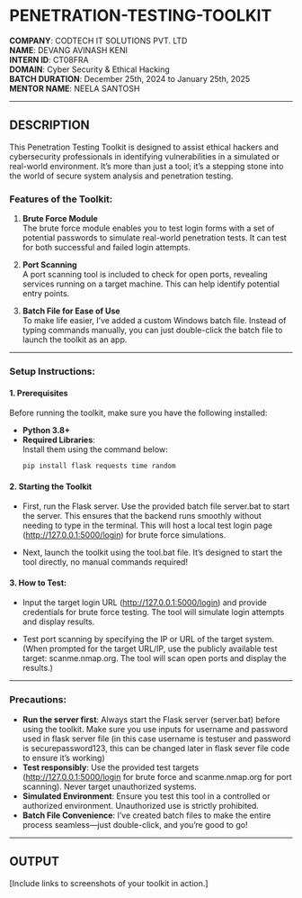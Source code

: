 # PENETRATION-TESTING-TOOLKIT

**COMPANY**: CODTECH IT SOLUTIONS PVT. LTD  
**NAME**: DEVANG AVINASH KENI  
**INTERN ID**: CT08FRA  
**DOMAIN**: Cyber Security & Ethical Hacking  
**BATCH DURATION**: December 25th, 2024 to January 25th, 2025  
**MENTOR NAME**: NEELA SANTOSH  

---

## DESCRIPTION

This Penetration Testing Toolkit is designed to assist ethical hackers and cybersecurity professionals in identifying vulnerabilities in a simulated or real-world environment. It’s more than just a tool; it’s a stepping stone into the world of secure system analysis and penetration testing.

### Features of the Toolkit:
1. **Brute Force Module**  
   The brute force module enables you to test login forms with a set of potential passwords to simulate real-world penetration tests. It can test for both successful and failed login attempts.

2. **Port Scanning**  
   A port scanning tool is included to check for open ports, revealing services running on a target machine. This can help identify potential entry points.

3. **Batch File for Ease of Use**  
   To make life easier, I’ve added a custom Windows batch file. Instead of typing commands manually, you can just double-click the batch file to launch the toolkit as an app.

---

### Setup Instructions:

#### 1. Prerequisites
Before running the toolkit, make sure you have the following installed:
- **Python 3.8+**
- **Required Libraries**:  
  Install them using the command below:
  ```bash
  pip install flask requests time random

#### 2. Starting the Toolkit
- First, run the Flask server. Use the provided batch file server.bat to start the server. This ensures that the backend runs smoothly without needing to type in the terminal.
This will host a local test login page (http://127.0.0.1:5000/login) for brute force simulations.

- Next, launch the toolkit using the tool.bat file. It’s designed to start the tool directly, no manual commands required!

#### 3. How to Test:
- Input the target login URL (http://127.0.0.1:5000/login) and provide credentials for brute force testing. The tool will simulate login attempts and display results.

- Test port scanning by specifying the IP or URL of the target system. (When prompted for the target URL/IP, use the publicly available test target: scanme.nmap.org. The tool will scan open ports and display the results.)
________________________________________
### Precautions:
- **Run the server first**: Always start the Flask server (server.bat) before using the toolkit. 
Make sure you use inputs for username and password used in flask server file (in this case username is testuser and password is securepassword123, this can be changed later in flask sever file code to ensure it’s working)
- **Test responsibly**: Use the provided test targets (http://127.0.0.1:5000/login for brute force and scanme.nmap.org for port scanning). Never target unauthorized systems.
- **Simulated Environment**: Ensure you test this tool in a controlled or authorized environment. Unauthorized use is strictly prohibited.
- **Batch File Convenience**: I’ve created batch files to make the entire process seamless—just double-click, and you’re good to go!

________________________________________
## OUTPUT
[Include links to screenshots of your toolkit in action.]
